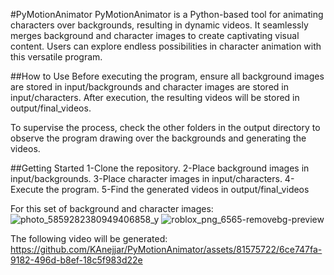 #PyMotionAnimator
PyMotionAnimator is a Python-based tool for animating characters over backgrounds, resulting in dynamic videos. It seamlessly merges background and character images to create captivating visual content. Users can explore endless possibilities in character animation with this versatile program.

##How to Use
Before executing the program, ensure all background images are stored in input/backgrounds and character images are stored in input/characters. After execution, the resulting videos will be stored in output/final_videos.

To supervise the process, check the other folders in the output directory to observe the program drawing over the backgrounds and generating the videos.

##Getting Started
1-Clone the repository.
2-Place background images in input/backgrounds.
3-Place character images in input/characters.
4-Execute the program.
5-Find the generated videos in output/final_videos


For this set of background and character images: 
![photo_5859282380949406858_y](https://github.com/KAnejjar/PyMotionAnimator/assets/81575722/dc5b382c-340f-408a-9cc4-fd485f63b81c)
![roblox_png_6565-removebg-preview](https://github.com/KAnejjar/PyMotionAnimator/assets/81575722/4b919a21-124d-49c6-b412-e927008d28dd)


The following video will be generated:
https://github.com/KAnejjar/PyMotionAnimator/assets/81575722/6ce747fa-9182-496d-b8ef-18c5f983d22e

